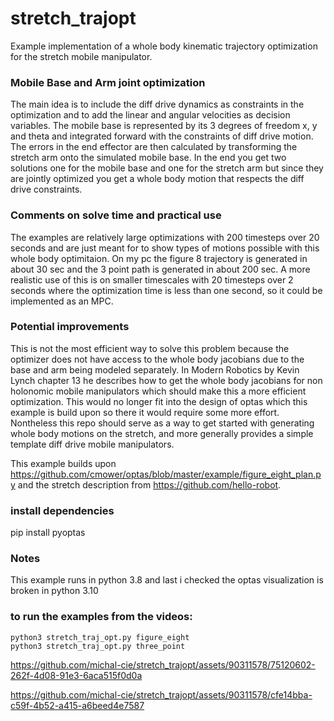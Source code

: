 # stretch_trajopt
Example implementation of a whole body kinematic trajectory optimization for the stretch mobile manipulator.

### Mobile Base and Arm joint optimization
The main idea is to include the diff drive dynamics as constraints in the optimization and to add the linear and angular velocities as decision variables. The mobile base is represented by its 3 degrees of freedom x, y and theta and integrated forward with the constraints of diff drive motion. The errors in the end effector are then calculated by transforming the stretch arm onto the simulated mobile base. In the end you get two solutions one for the mobile base and one for the stretch arm but since they are jointly optimized you get a whole body motion that respects the diff drive constraints.

### Comments on solve time and practical use
The examples are relatively large optimizations with 200 timesteps over 20 seconds and are just meant for to show types of motions possible with this whole body optimitaion. On my pc the figure 8 trajectory is generated in about 30 sec and the 3 point path is generated in about 200 sec. A more realistic use of this is on smaller timescales with 20 timesteps over 2 seconds where the optimization time is less than one second, so it could be implemented as an MPC.

### Potential improvements
This is not the most efficient way to solve this problem because the optimizer does not have access to the whole body jacobians due to the base and arm being modeled separately. In Modern Robotics by Kevin Lynch chapter 13 he describes how to get the whole body jacobians for non holonomic mobile manipulators which should make this a more efficient optimization. This would no longer fit into the design of optas which this example is build upon so there it would require some more effort. Nontheless this repo should serve as a way to get started with generating whole body motions on the stretch, and more generally provides a simple template diff drive mobile manipulators.

This example builds upon https://github.com/cmower/optas/blob/master/example/figure_eight_plan.py and the stretch description from https://github.com/hello-robot.
### install dependencies
pip install pyoptas
### Notes
This example runs in python 3.8 and last i checked the optas visualization is broken in python 3.10
### to run the examples from the videos:
```python3 stretch_traj_opt.py figure_eight```  
```python3 stretch_traj_opt.py three_point```


https://github.com/michal-cie/stretch_trajopt/assets/90311578/75120602-262f-4d08-91e3-6aca515f0d0a

https://github.com/michal-cie/stretch_trajopt/assets/90311578/cfe14bba-c59f-4b52-a415-a6beed4e7587

